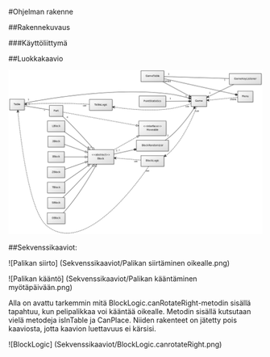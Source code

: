 #Ohjelman rakenne

##Rakennekuvaus

###Käyttöliittymä



##Luokkakaavio

![Luokkakaavio](TetrisClassDiagram.png)

##Sekvenssikaaviot:

![Palikan siirto] (Sekvenssikaaviot/Palikan siirtäminen oikealle.png)

![Palikan kääntö] (Sekvenssikaaviot/Palikan kääntäminen myötäpäivään.png)

Alla on avattu tarkemmin mitä BlockLogic.canRotateRight-metodin sisällä tapahtuu, kun pelipalikkaa voi kääntää oikealle. Metodin sisällä kutsutaan vielä metodeja isInTable ja CanPlace. Niiden rakenteet on jätetty pois kaaviosta, jotta kaavion luettavuus ei kärsisi.

![BlockLogic] (Sekvenssikaaviot/BlockLogic.canrotateRight.png)
